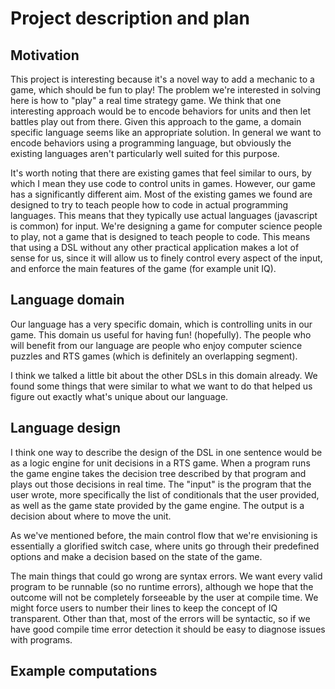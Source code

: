 # Project description and plan

## Motivation

This project is interesting because it's a novel way to add
a mechanic to a game, which should be fun to play! The
problem we're interested in solving here is how to "play" a
real time strategy game. We think that one interesting
approach would be to encode behaviors for units and then let
battles play out from there. Given this approach to the game,
a domain specific language seems like an appropriate solution.
In general we want to encode behaviors using a
programming language, but obviously the existing
languages aren't particularly well suited for this purpose.

It's worth noting that there are existing games that feel
similar to ours, by which I mean they use code to control
units in games. However, our game has a significantly
different aim. Most of the existing games we found are designed
to try to teach people how to code in actual programming
languages. This means that they typically use actual languages
(javascript is common) for input. We're designing a game for
computer science people to play, not a game that is designed
to teach people to code. This means that using a DSL without
any other practical application makes a lot of sense for us,
since it will allow us to finely control every aspect of the
input, and enforce the main features of the game (for example
unit IQ).

## Language domain

Our language has a very specific domain, which is controlling
units in our game. This domain us useful for having fun!
(hopefully). The people who will benefit from our language are
people who enjoy computer science puzzles and RTS games (which
is definitely an overlapping segment).

I think we talked a little bit about the other DSLs in this
domain already. We found some things that were similar to what
we want to do that helped us figure out exactly what's unique
about our language.

## Language design

I think one way to describe the design of the DSL
in one sentence would be as a logic engine for unit
decisions in a RTS game. When a program runs the game engine
takes the decision tree described by that program and
plays out those decisions in real time. The "input" is
the program that the user wrote, more specifically the
list of conditionals that the user provided, as well
as the game state provided by the game engine. The output
is a decision about where to move the unit.

As we've mentioned before, the main control flow that we're
envisioning is essentially a glorified switch case, where
units go through their predefined options and make a decision
based on the state of the game.

The main things that could go wrong are syntax errors. We want
every valid program to be runnable (so no runtime errors),
although we hope that the outcome will not be completely
forseeable by the user at compile time. We might force
users to number their lines to keep the concept of IQ
transparent. Other than that, most of the errors will be
syntactic, so if we have good compile time error detection
it should be easy to diagnose issues with programs. 

## Example computations
